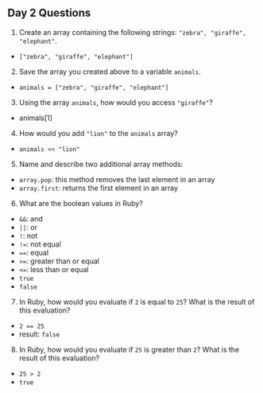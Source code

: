 ## Day 2 Questions

1. Create an array containing the following strings: `"zebra", "giraffe", "elephant"`.
* `["zebra", "giraffe", "elephant"]`

2. Save the array you created above to a variable `animals`.
*  `animals = ["zebra", "giraffe", "elephant"]`

3. Using the array `animals`, how would you access `"giraffe"`?
* animals[1]

4. How would you add `"lion"` to the `animals` array?
* `animals << "lion"`

5. Name and describe two additional array methods:
* `array.pop`: this method removes the last element in an array
* `array.first`: returns the first element in an array

6. What are the boolean values in Ruby?
* `&&`: and
* `||`: or
* `!`: not
* `!=`: not equal
* `==`: equal
* `>=`: greater than or equal
* `<=`: less than or equal
* `true`
* `false`

7. In Ruby, how would you evaluate if `2` is equal to `25`? What is the result of this evaluation?
* `2 == 25`
* result: `false`

8. In Ruby, how would you evaluate if `25` is greater than `2`? What is the result of this evaluation?
* `25 > 2`
* `true`
